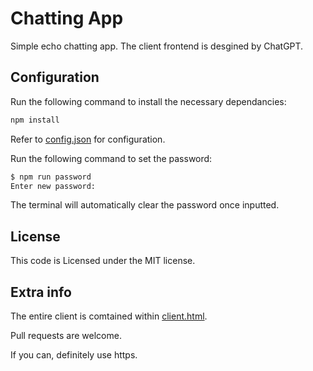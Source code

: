 # Chatting App

Simple echo chatting app. The client frontend is desgined by ChatGPT.

## Configuration

Run the following command to install the necessary dependancies:

```bash
npm install
```

Refer to [config.json](./config.json) for configuration.

Run the following command to set the password:

```bash
$ npm run password
Enter new password:
```

The terminal will automatically clear the password once inputted.

## License

This code is Licensed under the MIT license.

## Extra info

The entire client is comtained within [client.html](./client.html).

Pull requests are welcome.

If you can, definitely use https.
